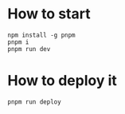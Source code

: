 # How to start
```
npm install -g pnpm
pnpm i
pnpm run dev
```

# How to deploy it
```
pnpm run deploy
```
